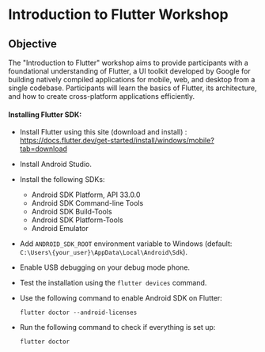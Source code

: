 # Introduction to Flutter Workshop

## Objective
The "Introduction to Flutter" workshop aims to provide participants with a foundational understanding of Flutter, a UI toolkit developed by Google for building natively compiled applications for mobile, web, and desktop from a single codebase. Participants will learn the basics of Flutter, its architecture, and how to create cross-platform applications efficiently.

#### Installing Flutter SDK:
- Install Flutter using this site (download and install) : https://docs.flutter.dev/get-started/install/windows/mobile?tab=download
- Install Android Studio.
- Install the following SDKs:
    - Android SDK Platform, API 33.0.0
    - Android SDK Command-line Tools
    - Android SDK Build-Tools
    - Android SDK Platform-Tools
    - Android Emulator

- Add `ANDROID_SDK_ROOT` environment variable to Windows (default: `C:\Users\{your_user}\AppData\Local\Android\Sdk`).

- Enable USB debugging on your debug mode phone.

- Test the installation using the `flutter devices` command.

- Use the following command to enable Android SDK on Flutter:

    ```
    flutter doctor --android-licenses
    ```

- Run the following command to check if everything is set up:

    ```
    flutter doctor
    ```
